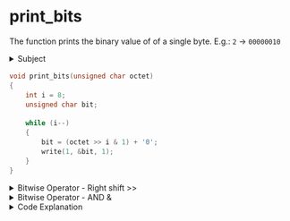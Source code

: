 # print_bits

The function prints the binary value of of a single byte. E.g.: `2` -> `00000010`

<details>
  <summary>Subject</summary>

### Subject

    Assignment name  : print_bits
    Expected files   : print_bits.c
    Allowed functions: write
    --------------------------------------------------------------------------------

    Write a function that takes a byte, and prints it in binary WITHOUT A NEWLINE
    AT THE END.

    Your function must be declared as follows:

    void	print_bits(unsigned char octet);

    Example, if you pass 2 to print_bits, it will print "00000010"

</details>

```c showLineNumbers
void print_bits(unsigned char octet)
{
    int i = 8;
    unsigned char bit;

    while (i--)
    {
        bit = (octet >> i & 1) + '0';
        write(1, &bit, 1);
    }
}
```

<details>
  <summary>Bitwise Operator - Right shift >></summary>

### Bitwise Operator - Right shift >>

_source:_ [wikipedia.org/wiki/Bitwise_operations_in_C](https://en.wikipedia.org/wiki/Bitwise_operations_in_C)

It shifts each bit in its left operand to the right. The number following the operator decides the number of places the bits are shifted (i.e. the right operand). Thus by doing `8 >> 3` all the bits will be shifted to the right by three places and so on. The value changes to 1.  
![bitwise shift right](./img/bitwise_right_shift.png)

:::caution
Do note that a shift operand value which is either a negative number or is greater than or equal to the total number of bits in this value results in undefined behavior. For example, when shifting a 32 bit unsigned integer, a shift amount of 32 or higher would be undefined.
:::

</details>

<details>
  <summary>Bitwise Operator - AND &</summary>

### Bitwise Operator - AND &

_source:_ [wikipedia.org/wiki/Bitwise_operations_in_C](https://en.wikipedia.org/wiki/Bitwise_operations_in_C)

The bitwise AND operator is a single ampersand: &. It is just a representation of AND which does its work on the bits of the operands rather than the truth value of the operands. Bitwise binary AND performs logical conjunction (shown in the table above) of the bits in each position of a number in its binary form.

| bit a | bit b | a & b (a AND b) |
| :---- | :---- | :-------------- |
| 0     | 0     | 0               |
| 0     | 1     | 0               |
| 1     | 0     | 0               |
| 1     | 1     | 1               |

_for instance, working with a byte (the char type):_

```text
     11001000
   & 10111000
     --------
   = 10001000
```

The most significant bit of the first number is 1 and that of the second number is also 1 so the [most significant bit](https://en.wikipedia.org/wiki/Bit_numbering#Most_significant_bit) of the result is 1; in the second most significant bit, the bit of second number is zero, so we have the result as 0.

</details>

<details>
  <summary>Code Explanation</summary>

### Code Explanation

#### Key Concepts

- **Unsigned Character:** In C, the unsigned char data type represents a character that can hold values from 0 to 255. It is commonly used to store binary data or ASCII characters.
- **Binary Representation:** Binary representation is a way of expressing data using only two digits, 0 and 1. It is the fundamental language of computers and is used to represent all types of data.

#### Code Structure

The print_bits function takes an unsigned character (`octet`) as a parameter and does the following:

- **line 3:** Initializes a counter variable `i` with the value 8. Because we need to print 8 bits.
- **line 4:** Declares an unsigned character variable `bit` to store the binary representation of each bit. For writing later on line 9.
- **line 6:** Enters a while loop that iterates 8 times (since we are dealing with an 8-bit octet).
- **line 8:** Inside the loop, the `bit` variable is assigned the binary representation of the current bit by performing a "bitwise right shift" (`>>`) operation on the `octet` parameter with the value of `i`, followed by a "bitwise AND" (`&`) operation with `1`. The result is then added to the character `'0'` to convert it to its ASCII representation.
- **line 9:** Finally, the `write` function is used to print the bit character to the standard output.

![print_bit](./img/print_bit.png)

</details>
